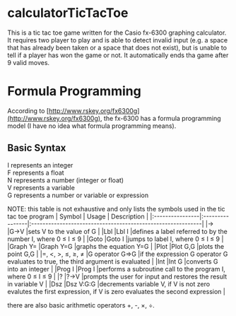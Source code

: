 # calculatorTicTacToe
This is a tic tac toe game written for the Casio fx-6300 graphing calculator. It requires two player to play and is able to detect invalid input (e.g. a space that has already been taken or a space that does not exist), but is unable to tell if a player has won the game or not. It automatically ends tha game after 9 valid moves.

# Formula Programming
According to [http://www.rskey.org/fx6300g](http://www.rskey.org/fx6300g), the fx-6300 has a formula programming model (I have no idea what formula programming means).

## Basic Syntax
I represents an integer<br>
F represents a float<br>
N represents a number (integer or float)<br>
V represents a variable<br>
G represents a number or variable or expression<br>

NOTE: this table is not exhaustive and only lists the symbols used in the tic tac toe program
| Symbol          | Usage           | Description                                                 |
|:----------------|:----------------|:------------------------------------------------------------|
|→                |G→V              |sets V to the value of G                                     |
|Lbl              |Lbl I            |defines a label referred to by the number I, where 0 ≤ I ≤ 9 |
|Goto             |Goto I           |jumps to label I, where 0 ≤ I ≤ 9                            |
|Graph Y=         |Graph Y=G        |graphs the equation Y=G                                      |
|Plot             |Plot G,G         |plots the point G,G                                          |
|=, <, >, ≤, ≥, ≠ |G operator G⇒G   |if the expression G operator G evaluates to true, the third argument is evaluated |
|Int              |Int G            |converts G into an integer                                   |
|Prog I           |Prog I           |performs a subroutine call to the program I, where 0 ≤ I ≤ 9 |
|?                |?→V              |prompts the user for input and restores the result in variable V |
|Dsz              |Dsz V:G:G        |decrements variable V, if V is not zero evalutes the first expression, if V is zero evaluates the second expression |

there are also basic arithmetic operators +, -, ×, ÷.
